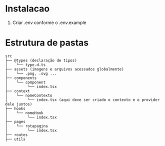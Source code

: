 # Instalacao

1. Criar .env conforme o .env.example

# Estrutura de pastas

```
src
├── @types (declaração de tipos)
│    └── type.d.ts
├── assets (imagens e arquivos acessados globalmente)
│    └── .png, .svg ...
├── components
│    └── component
│         └── index.tsx
├── context
│    └── nomeContexto
│         └── index.tsx (aqui deve ser criado o contexto e o provider dele juntos)
├── hooks
│    └── nomeHook
│         └── index.tsx
├── pages
│    └── rotapagina
│         └── index.tsx
├── routes
├── utils

```
